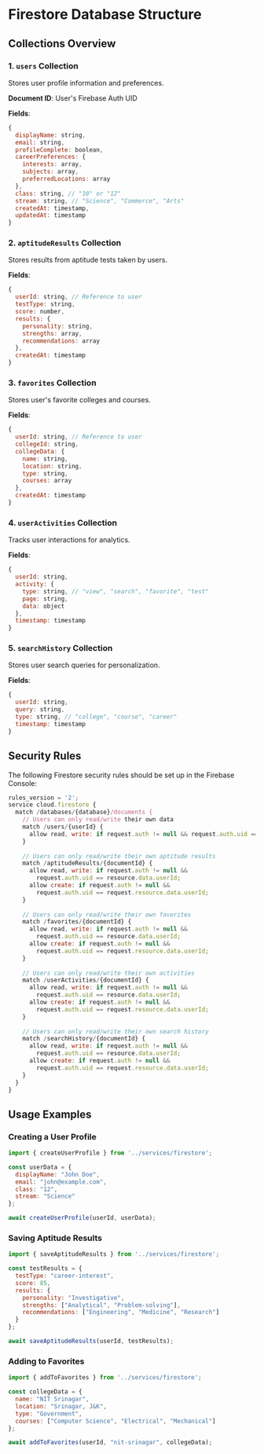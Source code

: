 # Firestore Database Structure

## Collections Overview

### 1. `users` Collection
Stores user profile information and preferences.

**Document ID**: User's Firebase Auth UID

**Fields**:
```javascript
{
  displayName: string,
  email: string,
  profileComplete: boolean,
  careerPreferences: {
    interests: array,
    subjects: array,
    preferredLocations: array
  },
  class: string, // "10" or "12"
  stream: string, // "Science", "Commerce", "Arts"
  createdAt: timestamp,
  updatedAt: timestamp
}
```

### 2. `aptitudeResults` Collection
Stores results from aptitude tests taken by users.

**Fields**:
```javascript
{
  userId: string, // Reference to user
  testType: string,
  score: number,
  results: {
    personality: string,
    strengths: array,
    recommendations: array
  },
  createdAt: timestamp
}
```

### 3. `favorites` Collection
Stores user's favorite colleges and courses.

**Fields**:
```javascript
{
  userId: string, // Reference to user
  collegeId: string,
  collegeData: {
    name: string,
    location: string,
    type: string,
    courses: array
  },
  createdAt: timestamp
}
```

### 4. `userActivities` Collection
Tracks user interactions for analytics.

**Fields**:
```javascript
{
  userId: string,
  activity: {
    type: string, // "view", "search", "favorite", "test"
    page: string,
    data: object
  },
  timestamp: timestamp
}
```

### 5. `searchHistory` Collection
Stores user search queries for personalization.

**Fields**:
```javascript
{
  userId: string,
  query: string,
  type: string, // "college", "course", "career"
  timestamp: timestamp
}
```

## Security Rules

The following Firestore security rules should be set up in the Firebase Console:

```javascript
rules_version = '2';
service cloud.firestore {
  match /databases/{database}/documents {
    // Users can only read/write their own data
    match /users/{userId} {
      allow read, write: if request.auth != null && request.auth.uid == userId;
    }
    
    // Users can only read/write their own aptitude results
    match /aptitudeResults/{documentId} {
      allow read, write: if request.auth != null && 
        request.auth.uid == resource.data.userId;
      allow create: if request.auth != null && 
        request.auth.uid == request.resource.data.userId;
    }
    
    // Users can only read/write their own favorites
    match /favorites/{documentId} {
      allow read, write: if request.auth != null && 
        request.auth.uid == resource.data.userId;
      allow create: if request.auth != null && 
        request.auth.uid == request.resource.data.userId;
    }
    
    // Users can only read/write their own activities
    match /userActivities/{documentId} {
      allow read, write: if request.auth != null && 
        request.auth.uid == resource.data.userId;
      allow create: if request.auth != null && 
        request.auth.uid == request.resource.data.userId;
    }
    
    // Users can only read/write their own search history
    match /searchHistory/{documentId} {
      allow read, write: if request.auth != null && 
        request.auth.uid == resource.data.userId;
      allow create: if request.auth != null && 
        request.auth.uid == request.resource.data.userId;
    }
  }
}
```

## Usage Examples

### Creating a User Profile
```javascript
import { createUserProfile } from '../services/firestore';

const userData = {
  displayName: "John Doe",
  email: "john@example.com",
  class: "12",
  stream: "Science"
};

await createUserProfile(userId, userData);
```

### Saving Aptitude Results
```javascript
import { saveAptitudeResults } from '../services/firestore';

const testResults = {
  testType: "career-interest",
  score: 85,
  results: {
    personality: "Investigative",
    strengths: ["Analytical", "Problem-solving"],
    recommendations: ["Engineering", "Medicine", "Research"]
  }
};

await saveAptitudeResults(userId, testResults);
```

### Adding to Favorites
```javascript
import { addToFavorites } from '../services/firestore';

const collegeData = {
  name: "NIT Srinagar",
  location: "Srinagar, J&K",
  type: "Government",
  courses: ["Computer Science", "Electrical", "Mechanical"]
};

await addToFavorites(userId, "nit-srinagar", collegeData);
``` 